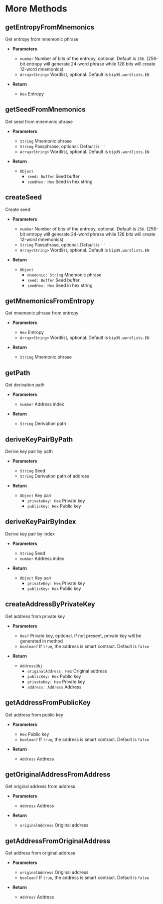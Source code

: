 # More Methods

## getEntropyFromMnemonics
Get entropy from mnemonic phrase

- **Parameters** 
    * `number` Number of bits of the entropy, optional. Default is `256`. (256-bit entropy will generate 24-word phrase while 128 bits will create 12-word mnemonics)
    * `Array<String>` Wordlist, optional. Default is `bip39.wordlists.EN`

- **Return**
    * `Hex` Entropy

## getSeedFromMnemonics
Get seed from mnemonic phrase

- **Parameters** 
    * `String` Mnemonic phrase
    * `String` Passphrase, optional. Default is `''`
    * `Array<String>` Wordlist, optional. Default is `bip39.wordlists.EN`

- **Return**
    * `Object`
        - `seed: Buffer` Seed buffer
        - `seedHex: Hex` Seed in hex string

## createSeed
Create seed

- **Parameters** 
    * `number` Number of bits of the entropy, optional. Default is `256`. (256-bit entropy will generate 24-word phrase while 128 bits will create 12-word mnemonics)
    * `String` Passphrase, optional. Default is `''`
    * `Array<String>` Wordlist, optional. Default is `bip39.wordlists.EN`

- **Return**
    * `Object`
        - `mnemonic: String` Mnemonic phrase
        - `seed: Buffer` Seed buffer
        - `seedHex: Hex` Seed in hex string

## getMnemonicsFromEntropy
Get mnemonic phrase from entropy

- **Parameters** 
    * `Hex` Entropy
    * `Array<String>` Wordlist, optional. Default is `bip39.wordlists.EN`

- **Return**
    * `String` Mnemonic phrase

## getPath
Get derivation path

- **Parameters** 
    * `number` Address index 

- **Return**
    * `String` Derivation path

## deriveKeyPairByPath
Derive key pair by path

- **Parameters** 
    * `String` Seed
    * `String` Derivation path of address

- **Return**
    * `Object` Key pair
        - `privateKey: Hex` Private key
        - `publicKey: Hex` Public key

## deriveKeyPairByIndex
Derive key pair by index

- **Parameters** 
    * `String` Seed
    * `number` Address index

- **Return**
    * `Object` Key pair
        - `privateKey: Hex` Private key
        - `publicKey: Hex` Public key

## createAddressByPrivateKey
Get address from private key

- **Parameters** 
    * `Hex?` Private key, optional. If not present, private key will be generated in method
    * `boolean?` If `true`, the address is smart contract. Default is `false`

- **Return**
    * `AddressObj`
        - `originalAddress: Hex` Original address
        - `publicKey: Hex`  Public key
        - `privateKey: Hex` Private key
        - `address: Address` Address

## getAddressFromPublicKey
Get address from public key

- **Parameters** 
    * `Hex` Public key
    * `boolean?` If `true`, the address is smart contract. Default is `false`

- **Return**
    * `Address` Address

## getOriginalAddressFromAddress
Get original address from address

- **Parameters** 
    * `Address` Address

- **Return**
    * `originalAddress` Original address

## getAddressFromOriginalAddress
Get address from original address

- **Parameters** 
    * `originalAddress` Original address
    * `boolean?` If `true`, the address is smart contract. Default is `false`

- **Return**
    * `Address` Address
